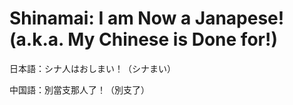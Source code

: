# Shinamai: I am Now a Janapese! (a.k.a. My Chinese is Done for!)

日本語：シナ人はおしまい！（シナまい）

中国語：別當支那人了！（別支了）
